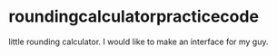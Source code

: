 # roundingcalculatorpracticecode
little rounding calculator. I would like to make an interface for my guy. 
